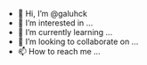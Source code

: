 - 👋 Hi, I’m @galuhck
- 👀 I’m interested in ...
- 🌱 I’m currently learning ...
- 💞️ I’m looking to collaborate on ...
- 📫 How to reach me ...

<!---
galuhck/galuhck is a ✨ special ✨ repository because its `README.md` (this file) appears on your GitHub profile.
You can click the Preview link to take a look at your changes.
--->
